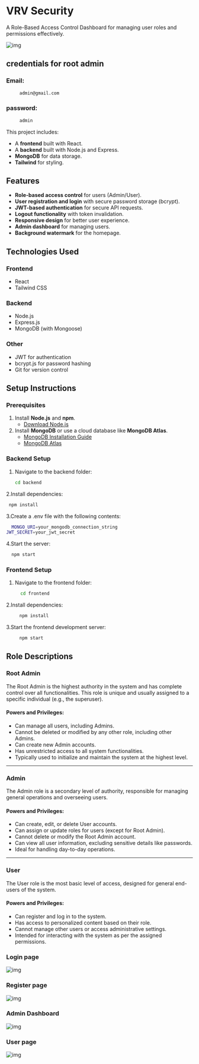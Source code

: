 # VRV Security

A Role-Based Access Control Dashboard for managing user roles and permissions effectively.

![img](/readmeimg/homepage.png)

## credentials for root admin

### Email:
```bash
     admin@gmail.com

   ```
### password:
```bash
     admin

   ```


This project includes:
- A **frontend** built with React.
- A **backend** built with Node.js and Express.
- **MongoDB** for data storage.
- **Tailwind** for styling.

## Features

- **Role-based access control** for users (Admin/User).
- **User registration and login** with secure password storage (bcrypt).
- **JWT-based authentication** for secure API requests.
- **Logout functionality** with token invalidation.
- **Responsive design** for better user experience.
- **Admin dashboard** for managing users.
- **Background watermark** for the homepage.


## Technologies Used

### Frontend
- React
- Tailwind CSS

### Backend
- Node.js
- Express.js
- MongoDB (with Mongoose)

### Other
- JWT for authentication
- bcrypt.js for password hashing
- Git for version control


## Setup Instructions

### Prerequisites
1. Install **Node.js** and **npm**.
   - [Download Node.js](https://nodejs.org/)
2. Install **MongoDB** or use a cloud database like **MongoDB Atlas**.
   - [MongoDB Installation Guide](https://www.mongodb.com/docs/manual/installation/)
   - [MongoDB Atlas](https://www.mongodb.com/cloud/atlas)
### Backend Setup

1. Navigate to the backend folder:
   ```bash
   cd backend
   ```
2.Install dependencies:
  ```bash
   npm install

   ```
3.Create a .env file with the following contents:
 ```bash
   MONGO_URI=your_mongodb_connection_string
JWT_SECRET=your_jwt_secret


   ```
4.Start the server:
```bash
  npm start
```

### Frontend Setup

1. Navigate to the frontend folder:
   ```bash
     cd frontend
   ```

2.Install dependencies:
```bash
     npm install

   ```
3.Start the frontend development server:
```bash
     npm start

   ```

## Role Descriptions

### Root Admin
The Root Admin is the highest authority in the system and has complete control over all functionalities. This role is unique and usually assigned to a specific individual (e.g., the superuser).

#### Powers and Privileges:
- Can manage all users, including Admins.
- Cannot be deleted or modified by any other role, including other Admins.
- Can create new Admin accounts.
- Has unrestricted access to all system functionalities.
- Typically used to initialize and maintain the system at the highest level.

---

### Admin
The Admin role is a secondary level of authority, responsible for managing general operations and overseeing users.

#### Powers and Privileges:
- Can create, edit, or delete User accounts.
- Can assign or update roles for users (except for Root Admin).
- Cannot delete or modify the Root Admin account.
- Can view all user information, excluding sensitive details like passwords.
- Ideal for handling day-to-day operations.

---

### User
The User role is the most basic level of access, designed for general end-users of the system.

#### Powers and Privileges:
- Can register and log in to the system.
- Has access to personalized content based on their role.
- Cannot manage other users or access administrative settings.
- Intended for interacting with the system as per the assigned permissions.


### Login page
![img](/readmeimg/login.png)
### Register page
![img](/readmeimg/register.png)
### Admin Dashboard
![img](/readmeimg/admindashboard.png)
### User page
![img](/readmeimg/userpage.png)

